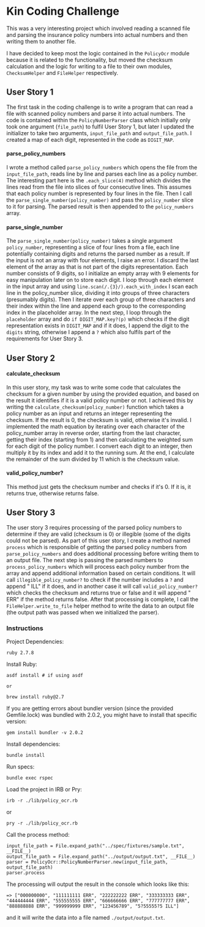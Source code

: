# Kin Coding Challenge

  This was a very interesting project which involved reading a scanned file and parsing the insurance policy numbers into actual numbers and then writing them to another file.

  I have decided to keep most the logic contained in the `PolicyOcr` module because it is related to the functionality, but moved the checksum calculation and the logic for writing to a file to their own modules, `ChecksumHelper` and `FileHelper` respectively.

## User Story 1
  The first task in the coding challenge is to write a program that can read a file with scanned policy numbers and parse it into actual numbers.
  The code is contained within the `PolicyNumberParser` class which initially only took one argument (`file_path`) to fulfil User Story 1, but later I updated the initializer to take two arguments, `input_file_path` and `output_file_path`.
  I created a map of each digit, represented in the code as `DIGIT_MAP`. 
#### parse_policy_numbers
  I wrote a method called `parse_policy_numbers` which opens the file from the `input_file_path`, reads line by line and parses each line as a policy number. The interesting part here is the `.each_slice(4)` method which divides the lines read from the file into slices of four consecutive lines. This assumes that each policy number is represented by four lines in the file. Then I call the `parse_single_number(policy_number)` and pass the `policy_number` slice to it for parsing. The parsed result is then appended to the `policy_numbers` array.
#### parse_single_number
  The `parse_single_number(policy_number)` takes a single argument `policy_number`, representing a slice of four lines from a file, each line potentially containing digits and returns the parsed number as a result.
  If the input is not an array with four elements, I raise an error. I discard the last element of the array as that is not part of the digits representation. Each number consists of 9 digits, so I initialize an empty array with 9 elements for easy manipulation later on to store each digit. I loop through each element in the input array and using `line.scan(/.{3}/).each_with_index` I scan each line in the policy_number slice, dividing it into groups of three characters (presumably digits). Then I iterate over each group of three characters and their index within the line and append each group to the corresponding index in the placeholder array.
  In the next step, I loop through the `placeholder` array and do `if DIGIT_MAP.key?(p)` which checks if the digit representation exists in `DIGIT_MAP` and if it does, I append the digit to the `digits` string, otherwise I append a `?` which also fulfils part of the requirements for User Story 3.

## User Story 2
#### calculate_checksum
  In this user story, my task was to write some code that calculates the checksum for a given number by using the provided equation, and based on the result it identifies if it is a valid policy number or not.
  I achieved this by writing the `calculate_checksum(policy_number)` function which takes a policy number as an input and returns an integer representing the checksum. If the result is 0, the checksum is valid, otherwise it's invalid. I implemented the math equation by iterating over each character of the policy_number array in reverse order, starting from the last character, getting their index (starting from 1) and then calculating the weighted sum for each digit of the policy number. I convert each digit to an integer, then multiply it by its index and add it to the running sum. At the end, I calculate the remainder of the sum divided by 11 which is the checksum value.

#### valid_policy_number?
  This method just gets the checksum number and checks if it's 0. If it is, it returns true, otherwise returns false.

## User Story 3
  The user story 3 requires processing of the parsed policy numbers to determine if they are valid (checksum is 0) or illegible (some of the digits could not be parsed). As part of this user story, I create a method named `process` which is responsible of getting the parsed policy numbers from `parse_policy_numbers` and does additional processing before writing them to an output file.
  The next step is passing the parsed numbers to `process_policy_numbers` which will process each policy number from the array and append additional information based on certain conditions. It will call `illegible_policy_number?` to check if the number includes a `?` and append " ILL" if it does, and in another case it will call `valid_policy_number?` which checks the checksum and returns true or false and it will append " ERR" if the method returns false. After that processing is complete, I call the `FileHelper.write_to_file` helper method to write the data to an output file (the output path was passed when we initialized the parser).

### Instructions
Project Dependencies:
```
ruby 2.7.8
```
Install Ruby:
```
asdf install # if using asdf

or 

brew install ruby@2.7
```
If you are getting errors about bundler version (since the provided Gemfile.lock) was bundled with 2.0.2, you might have to install that specific version:
```
gem install bundler -v 2.0.2
```
Install dependencies:
```
bundle install
```
Run specs:
```
bundle exec rspec
```

Load the project in IRB or Pry:
```
irb -r ./lib/policy_ocr.rb
```
or 
```
pry -r ./lib/policy_ocr.rb
```
 Call the process method:
```
input_file_path = File.expand_path("../spec/fixtures/sample.txt", __FILE__)
output_file_path = File.expand_path("../output/output.txt", __FILE__)
parser = PolicyOcr::PolicyNumberParser.new(input_file_path, output_file_path)
parser.process
```
The processing will output the result in the console which looks like this:
```
=> ["000000000", "111111111 ERR", "222222222 ERR", "333333333 ERR", "444444444 ERR", "555555555 ERR", "666666666 ERR", "777777777 ERR", "888888888 ERR", "999999999 ERR", "123456789", "5?55555?5 ILL"]
```
and it will write the data into a file named `./output/output.txt`.
